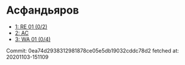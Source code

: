 # Асфандьяров
- [1: RE 01 (0/2)](1.md)
- [2: AC](2.md)
- [3: WA 01 (0/4)](3.md)

Commit: 0ea74d2938312981878ce05e5db19032cddc78d2
 fetched at: 20201103-151109
